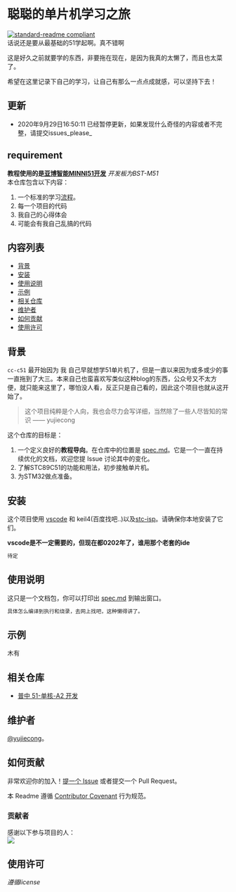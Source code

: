 # 聪聪的单片机学习之旅

[![standard-readme compliant](https://img.shields.io/badge/readme%20style-standard-brightgreen.svg?style=flat-square)](https://github.com/yujiecong/yjc-BST-M51-learning)  
话说还是要从最基础的51学起啊。真不错啊  

这是好久之前就要学的东西，非要拖在现在，是因为我真的太懒了，而且也太菜了。

希望在这里记录下自己的学习，让自己有那么一点点成就感，可以坚持下去！  
## 更新
- 2020年9月29日16:50:11 已经暂停更新，如果发现什么奇怪的内容或者不完整，请提交issues_please_
## requirement
__教程使用的是[亚博智能MINNI51开发](https://www.yahboom.com/study/m51)__
_开发板为BST-M51_  
本仓库包含以下内容：

1. 一个标准的学习[流程](spec.md)。
2. 每一个项目的代码
3. 我自己的心得体会
4. 可能会有我自己乱搞的代码

## 内容列表

- [背景](#背景)
- [安装](#安装)
- [使用说明](#使用说明)
- [示例](#示例)
- [相关仓库](#相关仓库)
- [维护者](#维护者)
- [如何贡献](#如何贡献)
- [使用许可](#使用许可)

## 背景

`cc-c51` 最开始因为 我 自己早就想学51单片机了，但是一直以来因为或多或少的事一直拖到了大三。本来自己也蛮喜欢写类似这种blog的东西，公众号又不太方便，就只能来这里了，哪怕没人看，反正只是自己看的，因此这个项目也就从这开始了。

> 这个项目纯粹是个人向，我也会尽力会写详细，当然除了一些人尽皆知的常识
—— yujiecong

这个仓库的目标是：

1. 一个定义良好的**教程导向**。在仓库中的位置是 [spec.md](spec.md)。它是一个一直在持续优化的文档，欢迎您提 Issue 讨论其中的变化。
2. 了解STC89C51的功能和用法，初步接触单片机。
3. 为STM32做点准备。

## 安装

这个项目使用 [vscode](https://code.visualstudio.com/) 和 keil4(百度找吧..)以及[stc-isp](http://www.pc6.com/softview/SoftView_66617.html)。请确保你本地安装了它们。  

__vscode是不一定需要的，但现在都0202年了，谁用那个老套的ide__
```sh
待定
```

## 使用说明

这只是一个文档包，你可以打印出 [spec.md](spec.md) 到输出窗口。

```sh
具体怎么编译到执行和烧录，去网上找吧，这种懒得讲了。
```


## 示例

木有

## 相关仓库

- [普中 51-单核-A2 开发](https://github.com/yujiecong/yjc-c51-A2-learning)

## 维护者

[@yujiecong](https://github.com/yujiecong)。

## 如何贡献

非常欢迎你的加入！[提一个 Issue](https://github.com/yujiecong/yjc-BST-M51-learning/issues/new) 或者提交一个 Pull Request。


本 Readme 遵循 [Contributor Covenant](http://contributor-covenant.org/version/1/3/0/) 行为规范。

### 贡献者

感谢以下参与项目的人：  
<a href="graphs/contributors"><img src="https://avatars2.githubusercontent.com/u/44287052?s=60&amp;v=4" /></a>


## 使用许可
_遵循license_
